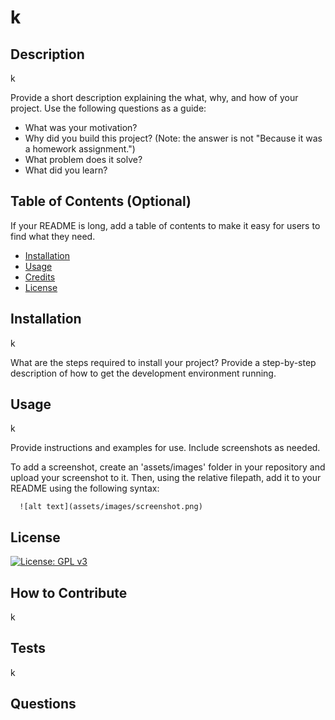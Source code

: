# k

  ## Description

  k

  Provide a short description explaining the what, why, and how of your project. Use the following questions as a guide:

  - What was your motivation?
  - Why did you build this project? (Note: the answer is not "Because it was a homework assignment.")
  - What problem does it solve?
  - What did you learn?

  ## Table of Contents (Optional)

  If your README is long, add a table of contents to make it easy for users to find what they need.

  - [Installation](#installation)
  - [Usage](#usage)
  - [Credits](#credits)
  - [License](#license)

  ## Installation
  k

  What are the steps required to install your project? Provide a step-by-step description of how to get the development environment running.

  ## Usage
  k

  Provide instructions and examples for use. Include screenshots as needed.

  To add a screenshot, create an 'assets/images' folder in your repository and upload your screenshot to it. Then, using the relative filepath, add it to your README using the following syntax:

      ![alt text](assets/images/screenshot.png)
      
  ## License
  [![License: GPL v3](https://img.shields.io/badge/License-GPLv3-blue.svg)](https://www.gnu.org/licenses/gpl-3.0)

  ## How to Contribute
  k

  ## Tests
  k
  
  ## Questions